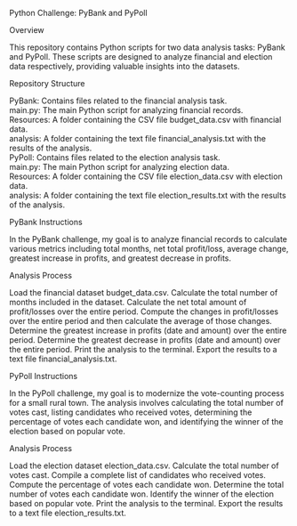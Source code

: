 
Python Challenge: PyBank and PyPoll 

Overview  

This repository contains Python scripts for two data analysis tasks: PyBank and PyPoll. 
These scripts are designed to analyze financial and election data respectively, providing valuable insights into the datasets.  

Repository Structure  

PyBank: Contains files related to the financial analysis task.  
main.py: The main Python script for analyzing financial records.  
Resources: A folder containing the CSV file budget_data.csv with financial data.  
analysis: A folder containing the text file financial_analysis.txt with the results of the analysis.  
PyPoll: Contains files related to the election analysis task.  
main.py: The main Python script for analyzing election data.  
Resources: A folder containing the CSV file election_data.csv with election data.  
analysis: A folder containing the text file election_results.txt with the results of the analysis.  

PyBank Instructions  

In the PyBank challenge, my goal is to analyze financial records to calculate various metrics including total months, net total profit/loss, average change, greatest increase in profits, and greatest decrease in profits.  

Analysis Process

Load the financial dataset budget_data.csv.
Calculate the total number of months included in the dataset.
Calculate the net total amount of profit/losses over the entire period.
Compute the changes in profit/losses over the entire period and then calculate the average of those changes.
Determine the greatest increase in profits (date and amount) over the entire period.
Determine the greatest decrease in profits (date and amount) over the entire period.
Print the analysis to the terminal.
Export the results to a text file financial_analysis.txt.

PyPoll Instructions

In the PyPoll challenge, my goal is to modernize the vote-counting process for a small rural town. The analysis involves calculating the total number of votes cast, listing candidates who received votes, determining the percentage of votes each candidate won, and identifying the winner of the election based on popular vote.

Analysis Process

Load the election dataset election_data.csv.
Calculate the total number of votes cast.
Compile a complete list of candidates who received votes.
Compute the percentage of votes each candidate won.
Determine the total number of votes each candidate won.
Identify the winner of the election based on popular vote.
Print the analysis to the terminal.
Export the results to a text file election_results.txt.
